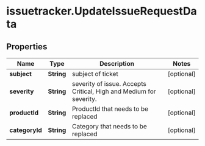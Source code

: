 # issuetracker.UpdateIssueRequestData

## Properties

Name | Type | Description | Notes
------------ | ------------- | ------------- | -------------
**subject** | **String** | subject of ticket | [optional] 
**severity** | **String** | severity of issue. Accepts Critical, High and Medium for severity. | [optional] 
**productId** | **String** | ProductId that needs to be replaced | [optional] 
**categoryId** | **String** | Category that needs to be replaced | [optional] 


